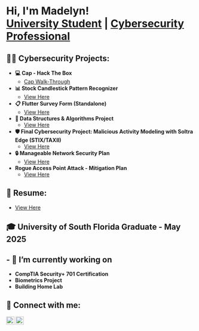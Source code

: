 <h1>Hi, I'm Madelyn! <br/><a href="https://github.com/maddyspeers">University Student</a> | <a href="https://www.linkedin.com/in/madelynspeers/">Cybersecurity Professional</a>

<h2>👨‍💻 Cybersecurity Projects:</h2>

- <b>💻 Cap - Hack The Box</b>
  - [Cap Walk-Through](https://github.com/maddyspeers/Cap)
- <b>📊 Stock Candlestick Pattern Recognizer</b>
  - [View Here](https://github.com/maddyspeers/Stock)
- <b>📋 Flutter Survey Form (Standalone)</b>
  - [View Here](https://github.com/maddyspeers/flutter-survey-form)
- <b> 🧠 Data Structures & Algorithms Project</b>
  - [View Here](https://github.com/maddyspeers/data-structure-project)
- <b> 🛡️ Final Cybersecurity Project: Malicious Activity Modeling with Soltra Edge (STIX/TAXII)</b>
  - [View Here](https://github.com/maddyspeers/scareware-beware)
- <b> 🔒 Manageable Network Security Plan</b>
  - [View Here](https://github.com/maddyspeers/network-plan)
- <b> Rogue Access Point Attack - Mitigation Plan</b>
  - [View Here](https://github.com/maddyspeers/access-control) 
  
<h2>📄 Resume: </h2>

- [View Here](https://github.com/maddyspeers/Resume/blob/main/Madelyn%20Speers.pdf) 
<h2>🎓 University of South Florida Graduate - May 2025 </h2>

<h2>- 🔭 I’m currently working on</h2>

- <b> CompTIA Security+ 701 Certification</b>
- <b> Biometrics Project</b>
- <b> Building Home Lab</b>


<h2> 🤳 Connect with me:</h2>

[<img align="left" alt="Madelyn Speers | LinkedIn" width="22px" src="https://cdn.jsdelivr.net/npm/simple-icons@v3/icons/linkedin.svg" />][linkedin]
[<img align="left" alt="MaddySpeers | Instagram" width="22px" src="https://cdn.jsdelivr.net/npm/simple-icons@v3/icons/instagram.svg" />][instagram]

[instagram]: https://www.instagram.com/maddyspeers/
[linkedin]: https://linkedin.com/in/madelynspeers

<!--
**joshmadakor1/joshmadakor1** is a ✨ _special_ ✨ repository because its `README.md` (this file) appears on your GitHub profile.

Here are some ideas to get you started:

- 🔭 I’m currently working on ...
- 🌱 I’m currently learning ...
- 👯 I’m looking to collaborate on ...
- 🤔 I’m looking for help with ...
- 💬 Ask me about ...
- 📫 How to reach me: ...
- 😄 Pronouns: ...
- ⚡ Fun fact: ...
-->
